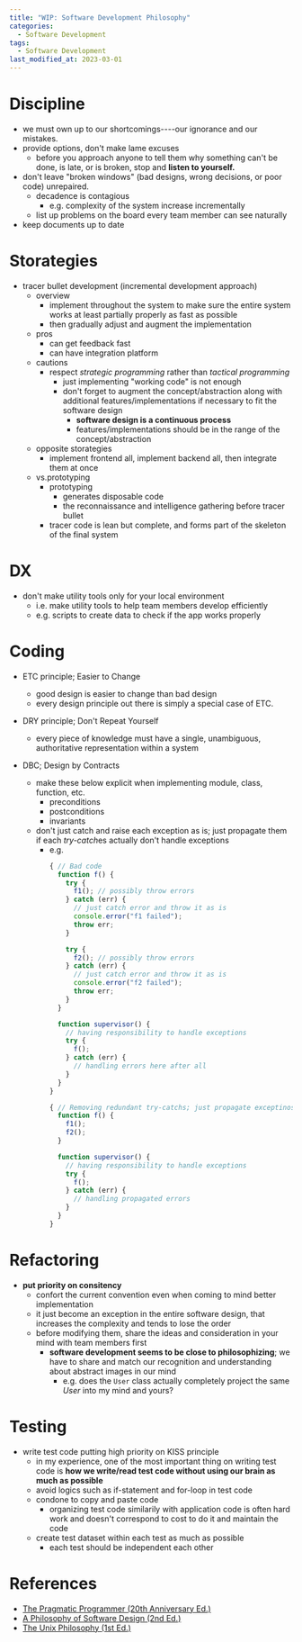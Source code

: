 ```yaml
---
title: "WIP: Software Development Philosophy"
categories:
  - Software Development
tags:
  - Software Development
last_modified_at: 2023-03-01
---
```


# Discipline

- we must own up to our shortcomings----our ignorance and our mistakes.  
- provide options, don't make lame excuses
  - before you approach anyone to tell them why something can't be done, is late, or is broken, stop and **listen to yourself.**  
- don't leave "broken windows" (bad designs, wrong decisions, or poor code) unrepaired.  
  - decadence is contagious  
    - e.g. complexity of the system increase incrementally
  - list up problems on the board every team member can see naturally  
- keep documents up to date


# Storategies

- tracer bullet development (incremental development approach)
  - overview
    - implement throughout the system to make sure the entire system works at least partially properly as fast as possible
    - then gradually adjust and augment the implementation
  - pros
    - can get feedback fast
    - can have integration platform
  - cautions
    - respect *strategic programming* rather than *tactical programming*
      - just implementing "working code" is not enough
      - don't forget to augment the concept/abstraction along with additional features/implementations if necessary to fit the software design
        - **software design is a continuous process**
        - features/implementations should be in the range of the concept/abstraction
  - opposite storategies
    - implement frontend all, implement backend all, then integrate them at once
  - vs.prototyping
    - prototyping
      - generates disposable code
      - the reconnaissance and intelligence gathering before tracer bullet
    - tracer code is lean but complete, and forms part of the skeleton of the final system

# DX

- don't make utility tools only for your local environment
  - i.e. make utility tools to help team members develop efficiently
  - e.g. scripts to create data to check if the app works properly

# Coding

- ETC principle; Easier to Change
  - good design is easier to change than bad design
  - every design principle out there is simply a special case of ETC.
- DRY principle; Don't Repeat Yourself
  - every piece of knowledge must have a single, unambiguous, authoritative representation within a system

- DBC; Design by Contracts
  - make these below explicit when implementing module, class, function, etc.
    - preconditions
    - postconditions
    - invariants
  - don't just catch and raise each exception as is; just propagate them if each *try-catch*es actually don't handle exceptions
    - e.g.  
      ```ts
      { // Bad code
        function f() {
          try {
            f1(); // possibly throw errors
          } catch (err) {
            // just catch error and throw it as is
            console.error("f1 failed");
            throw err;
          }

          try {
            f2(); // possibly throw errors
          } catch (err) {
            // just catch error and throw it as is
            console.error("f2 failed");
            throw err;
          }
        }

        function supervisor() {
          // having responsibility to handle exceptions
          try {
            f();
          } catch (err) {
            // handling errors here after all
          }
        }
      }

      { // Removing redundant try-catchs; just propagate exceptinos
        function f() {
          f1();
          f2();
        }

        function supervisor() {
          // having responsibility to handle exceptions
          try {
            f();
          } catch (err) {
            // handling propagated errors
          }
        }
      }
      ```

# Refactoring

- **put priority on consitency**
  - confort the current convention even when coming to mind better implementation
  - it just become an exception in the entire software design, that increases the complexity and tends to lose the order
  - before modifying them, share the ideas and consideration in your mind with team members first
    - **software development seems to be close to philosophizing**; we have to share and match our recognition and understanding about abstract images in our mind
      - e.g. does the `User` class actually completely project the same *User* into my mind and yours?  

# Testing

- write test code putting high priority on KISS principle
  - in my experience, one of the most important thing on writing test code is **how we write/read test code without using our brain as much as possible**
  - avoid logics such as if-statement and for-loop in test code
  - condone to copy and paste code
    - organizing test code similarily with application code is often hard work and doesn't correspond to cost to do it and maintain the code
  - create test dataset within each test as much as possible
    - each test should be independent each other  

# References

- [The Pragmatic Programmer (20th Anniversary Ed.)](https://pragprog.com/titles/tpp20/the-pragmatic-programmer-20th-anniversary-edition/)
- [A Philosophy of Software Design (2nd Ed.)](https://www.amazon.co.jp/-/en/John-Ousterhout/dp/1732102201)
- [The Unix Philosophy (1st Ed.)](https://www.amazon.co.jp/UNIX-Philosophy-Mike-Gancarz/dp/1555581234)
